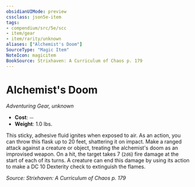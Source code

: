 ```yaml
---
obsidianUIMode: preview
cssclass: json5e-item
tags:
- compendium/src/5e/scc
- item/gear
- item/rarity/unknown
aliases: ["Alchemist's Doom"]
SourceType: "Magic Item"
NoteIcon: magicitem
BookSource: Strixhaven: A Curriculum of Chaos p. 179
---
```

# Alchemist's Doom
*Adventuring Gear, unknown*  

- **Cost**: ⏤
- **Weight**: 1.0 lbs.

This sticky, adhesive fluid ignites when exposed to air. As an action, you can throw this flask up to 20 feet, shattering it on impact. Make a ranged attack against a creature or object, treating the alchemist's doom as an improvised weapon. On a hit, the target takes 7 (`2d6`) fire damage at the start of each of its turns. A creature can end this damage by using its action to make a DC 10 Dexterity check to extinguish the flames.

*Source: Strixhaven: A Curriculum of Chaos p. 179*